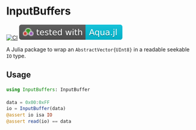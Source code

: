 # InputBuffers

[![CI](https://github.com/nhz2/InputBuffers.jl/actions/workflows/CI.yml/badge.svg)](https://github.com/nhz2/InputBuffers.jl/actions/workflows/CI.yml)
[![Aqua](https://raw.githubusercontent.com/JuliaTesting/Aqua.jl/master/badge.svg)](https://github.com/JuliaTesting/Aqua.jl)

A Julia package to wrap an `AbstractVector{UInt8}` in a readable seekable `IO` type.

## Usage

```julia
using InputBuffers: InputBuffer

data = 0x00:0xFF
io = InputBuffer(data)
@assert io isa IO
@assert read(io) == data
```
